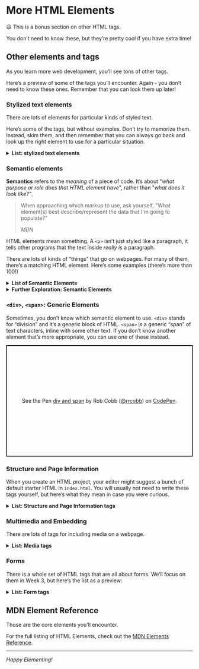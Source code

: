 # More HTML Elements

<aside>

😃 This is a bonus section on other HTML tags.

You don’t need to know these, but they’re pretty cool if you have extra time!

</aside>

## Other elements and tags

As you learn more web development, you’ll see tons of other tags.

Here’s a preview of some of the tags you’ll encounter. Again - you don’t need to know these ones. Remember that you can look them up later!

### Stylized text elements

There are lots of elements for particular kinds of styled text.

Here’s some of the tags, but without examples. Don’t try to memorize them. Instead, skim them, and then remember that you can always go back and look up the right element to use for a particular situation.

<details>
<summary>
<strong>List: stylized text elements</strong>
</summary>

- `<code>`: used to style blocks of code.
- `<pre>`: used for text that has been pre-formatted, like a poem, where the spaces are already there. Otherwise, spaces, tabs, and newlines all get collapsed by the browser.
- `<small>`: Small text
- `<u>`: Underlined text
- `<i>`: Italicized text
- `<s>`: Text with a strikethrough, like ~~this~~
- `<q>`: “quoted text that fits within a line”
- `<blockquote>`: A block quote, usually multiple lines
- `<mark>`: Highlighted text
- `<del>`, `<ins>`: Text that’s been deleted or inserted
- `<sub>`, `<sup>`: Subscript ($_{subscript}$) and Superscript ($^{superscript}$)

</details>

### Semantic elements

**Semantics** refers to the *meaning* of a piece of code. It’s about "*what purpose or role does that HTML element have*", rather than "*what does it look like?"*.

> When approaching which markup to use, ask yourself, "What element(s) best describe/represent the data that I'm going to populate?”
>
> *MDN*
>

HTML elements mean something. A `<p>` isn’t just styled like a paragraph, it tells other programs that the text inside *really is* a paragraph.

There are lots of kinds of “things” that go on webpages. For many of them, there’s a matching HTML element. Here’s some examples (there’s more than 100!)

<details>
<summary>
<strong>List of Semantic Elements</strong>
</summary>

- `<article>`
- `<section>`
- `<nav>`
- `<footer>`
- `<aside>`
- `<details>`
- `<summary>`

</details>

<details>
<summary>
<strong>Further Exploration: Semantic Elements</strong>
</summary>

[https://developer.mozilla.org/en-US/docs/Glossary/semantics](https://developer.mozilla.org/en-US/docs/Glossary/semantics)

Questions to explore:

- Why use Semantic HTML?
- What are the benefits of Semantic Elements?
- When would you use these?

</details>

### `<div>`, `<span>`: Generic Elements

Sometimes, you don’t know which semantic element to use. `<div>` stands for “division” and it’s a generic block of HTML. `<span>` is a generic “span” of text characters, inline with some other text. If you don’t know another element that’s more appropriate, you can use one of these instead.

<p class="codepen" data-height="300" data-default-tab="html,result" data-slug-hash="ZExGgPV" data-user="rrcobb" style="height: 300px; box-sizing: border-box; display: flex; align-items: center; justify-content: center; border: 2px solid; margin: 1em 0; padding: 1em;">
  <span>See the Pen <a href="https://codepen.io/rrcobb/pen/ZExGgPV">
  div and span</a> by Rob Cobb (<a href="https://codepen.io/rrcobb">@rrcobb</a>)
  on <a href="https://codepen.io">CodePen</a>.</span>
</p>
<script async src="https://cpwebassets.codepen.io/assets/embed/ei.js"></script>

### Structure and Page Information

When you create an HTML project, your editor might suggest a bunch of default starter HTML in `index.html`. You will usually not need to write these tags yourself, but here’s what they mean in case you were curious.

<details>
<summary>
    <strong>List: Structure and Page Information tags</strong>
</summary>

- `<!DOCTYPE html>` isn’t actually an element. It goes at the top of a file to say that it’s HTML.
- `<html>` is the ‘root element’ of an HTML document. All of the other elements should be inside it.
- `<body>` is where all the page content should go - everything you see on the page.
- `<head>` is hidden metadata. It’s data about the webpage that doesn’t show up on the screen.
- `<title>` is the title of the page. It’s what shows in search results and in the browser tab.
- `<meta>` is for various other metadata about the page. There’s lots of types, which you can [read about on MDN](https://developer.mozilla.org/en-US/docs/Web/HTML/Element/meta).

[Read more on MDN about page metadata](https://developer.mozilla.org/en-US/docs/Learn/HTML/Introduction_to_HTML/The_head_metadata_in_HTML)

</details>

### Multimedia and Embedding

There are lots of tags for including media on a webpage.

<details>
<summary>
    <strong>List: Media tags</strong>
</summary>

`<iframe>` is for embedding external site content onto a page

`<audio>` for an audio recording

`<video>` for a video recording

`<canvas>` is an element where you can draw shapes programmatically. Used for animations and games!

`<object>` is an element for embedded content, like a pdf or a video.

[Read more on MDN about multimedia and embedding](https://developer.mozilla.org/en-US/docs/Learn/HTML/Multimedia_and_embedding)

</details>

### Forms

There is a whole set of HTML tags that are all about forms. We’ll focus on them in Week 3, but here’s the list as a preview:

<details>
<summary>
    <strong>List: Form tags</strong>
</summary>

`<form>` is for creating a form and grouping all the elements inside as part of the form

`<input>` represents an input. There are [lots of different types of inputs](https://developer.mozilla.org/en-US/docs/Learn/Forms/HTML5_input_types)!

`<button>` is a button, like a Next or Submit button.

`<select>` shows a dropdown

`<option>` is for the items in a select dropdown, like `<li>` is for items in a list

MDN has [several pages on Forms](https://developer.mozilla.org/en-US/docs/Learn/Forms). We’ll learn more in Week 3.

</details>

## MDN Element Reference

Those are the core elements you’ll encounter.

For the full listing of HTML Elements, check out the [MDN Elements Reference](https://developer.mozilla.org/en-US/docs/Web/HTML/Element).

---

*Happy Elementing!*